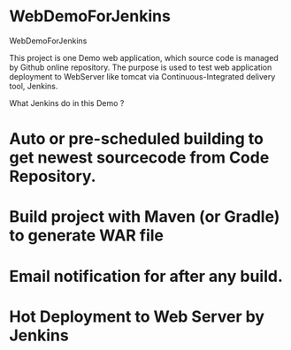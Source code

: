 # WebDemoForJenkins
WebDemoForJenkins



This project is one Demo web application, which source code is managed by Github online repository. 
The purpose is used to test web application deployment to WebServer like tomcat via Continuous-Integrated delivery tool, Jenkins. 

What Jenkins do in this Demo ? 
# Auto or pre-scheduled building to get newest sourcecode from Code Repository.
# Build project with Maven (or Gradle) to generate WAR file
# Email notification for after any build.
# Hot Deployment to Web Server by Jenkins





